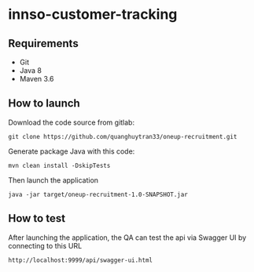 # innso-customer-tracking

## Requirements
* Git
* Java 8
* Maven 3.6

## How to launch

Download the code source from gitlab:
```
git clone https://github.com/quanghuytran33/oneup-recruitment.git
```

Generate package Java with this code:
``` 
mvn clean install -DskipTests
```

Then launch the application
``` 
java -jar target/oneup-recruitment-1.0-SNAPSHOT.jar
```

## How to test

After launching the application, the QA can test the api via Swagger UI 
by connecting to this URL

``
http://localhost:9999/api/swagger-ui.html
``